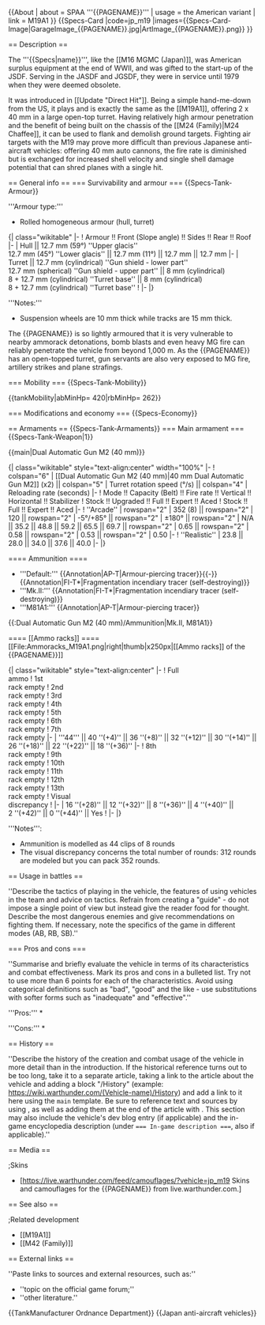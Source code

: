 {{About
| about = SPAA '''{{PAGENAME}}'''
| usage = the American variant
| link = M19A1
}}
{{Specs-Card
|code=jp_m19
|images={{Specs-Card-Image|GarageImage_{{PAGENAME}}.jpg|ArtImage_{{PAGENAME}}.png}}
}}

== Description ==
<!-- ''In the description, the first part should be about the history of the creation and combat usage of the vehicle, as well as its key features. In the second part, tell the reader about the ground vehicle in the game. Insert a screenshot of the vehicle, so that if the novice player does not remember the vehicle by name, he will immediately understand what kind of vehicle the article is talking about.'' The text within these arrows are not to be deleted -->
The '''{{Specs|name}}''', like the [[M16 MGMC (Japan)]], was American surplus equipment at the end of WWII, and was gifted to the start-up of the JSDF. Serving in the JASDF and JGSDF, they were in service until 1979 when they were deemed obsolete.

It was introduced in [[Update "Direct Hit"]]. Being a simple hand-me-down from the US, it plays and is exactly the same as the [[M19A1]], offering 2 x 40 mm in a large open-top turret. Having relatively high armour penetration and the benefit of being built on the chassis of the [[M24 (Family)|M24 Chaffee]], it can be used to flank and demolish ground targets. Fighting air targets with the M19 may prove more difficult than previous Japanese anti-aircraft vehicles: offering 40 mm auto cannons, the fire rate is diminished but is exchanged for increased shell velocity and single shell damage potential that can shred planes with a single hit.

== General info ==
=== Survivability and armour ===
{{Specs-Tank-Armour}}
<!-- ''Describe armour protection. Note the most well protected and key weak areas. Appreciate the layout of modules as well as the number and location of crew members. Is the level of armour protection sufficient, is the placement of modules helpful for survival in combat? If necessary use a visual template to indicate the most secure and weak zones of the armour.'' -->
'''Armour type:'''

* Rolled homogeneous armour (hull, turret)

{| class="wikitable"
|-
! Armour !! Front (Slope angle) !! Sides !! Rear !! Roof
|-
| Hull || 12.7 mm (59°) ''Upper glacis'' <br> 12.7 mm (45°) ''Lower glacis'' || 12.7 mm (11°) || 12.7 mm || 12.7 mm
|-
| Turret || 12.7 mm (cylindrical) ''Gun shield - lower part'' <br> 12.7 mm (spherical) ''Gun shield - upper part'' || 8 mm (cylindrical) <br> 8 + 12.7 mm (cylindrical) ''Turret base'' || 8 mm (cylindrical) <br> 8 + 12.7 mm (cylindrical) ''Turret base''
!
|-
|}

'''Notes:'''

* Suspension wheels are 10 mm thick while tracks are 15 mm thick.

The {{PAGENAME}} is so lightly armoured that it is very vulnerable to nearby ammorack detonations, bomb blasts and even heavy MG fire can reliably penetrate the vehicle from beyond 1,000 m.
As the {{PAGENAME}} has an open-topped turret, gun servants are also very exposed to MG fire, artillery strikes and plane strafings.

=== Mobility ===
{{Specs-Tank-Mobility}}
<!-- ''Write about the mobility of the ground vehicle. Estimate the specific power and manoeuvrability, as well as the maximum speed forwards and backwards.'' -->

{{tankMobility|abMinHp= 420|rbMinHp= 262}}

=== Modifications and economy ===
{{Specs-Economy}}

== Armaments ==
{{Specs-Tank-Armaments}}
=== Main armament ===
{{Specs-Tank-Weapon|1}}
<!-- ''Give the reader information about the characteristics of the main gun. Assess its effectiveness in a battle based on the reloading speed, ballistics and the power of shells. Do not forget about the flexibility of the fire, that is how quickly the cannon can be aimed at the target, open fire on it and aim at another enemy. Add a link to the main article on the gun: <code><nowiki>{{main|Name of the weapon}}</nowiki></code>. Describe in general terms the ammunition available for the main gun. Give advice on how to use them and how to fill the ammunition storage.'' -->
{{main|Dual Automatic Gun M2 (40 mm)}}

{| class="wikitable" style="text-align:center" width="100%"
|-
! colspan="6" | [[Dual Automatic Gun M2 (40 mm)|40 mm Dual Automatic Gun M2]] (x2) || colspan="5" | Turret rotation speed (°/s) || colspan="4" | Reloading rate (seconds)
|-
! Mode !! Capacity (Belt) !! Fire rate !! Vertical !! Horizontal !! Stabilizer
! Stock !! Upgraded !! Full !! Expert !! Aced
! Stock !! Full !! Expert !! Aced
|-
! ''Arcade''
| rowspan="2" | 352 (8) || rowspan="2" | 120 || rowspan="2" | -5°/+85° || rowspan="2" | ±180° || rowspan="2" | N/A || 35.2 || 48.8 || 59.2 || 65.5 || 69.7 || rowspan="2" | 0.65 || rowspan="2" | 0.58 || rowspan="2" | 0.53 || rowspan="2" | 0.50
|-
! ''Realistic''
| 23.8 || 28.0 || 34.0 || 37.6 || 40.0
|-
|}

==== Ammunition ====
* '''Default:''' {{Annotation|AP-T|Armour-piercing tracer}}{{-}}{{Annotation|FI-T*|Fragmentation incendiary tracer (self-destroying)}}
* '''Mk.II:''' {{Annotation|FI-T*|Fragmentation incendiary tracer (self-destroying)}}
* '''M81A1:''' {{Annotation|AP-T|Armour-piercing tracer}}

{{:Dual Automatic Gun M2 (40 mm)/Ammunition|Mk.II, M81A1}}

==== [[Ammo racks]] ====
[[File:Ammoracks_M19A1.png|right|thumb|x250px|[[Ammo racks]] of the {{PAGENAME}}]]
<!-- '''Last updated: 2.25.1.70''' -->
{| class="wikitable" style="text-align:center"
|-
! Full<br>ammo
! 1st<br>rack empty
! 2nd<br>rack empty
! 3rd<br>rack empty
! 4th<br>rack empty
! 5th<br>rack empty
! 6th<br>rack empty
! 7th<br>rack empty
|-
| '''44''' || 40&nbsp;''(+4)'' || 36&nbsp;''(+8)'' || 32&nbsp;''(+12)'' || 30&nbsp;''(+14)'' || 26&nbsp;''(+18)'' || 22&nbsp;''(+22)'' || 18&nbsp;''(+36)''
|-
! 8th<br>rack empty
! 9th<br>rack empty
! 10th<br>rack empty
! 11th<br>rack empty
! 12th<br>rack empty
! 13th<br>rack empty
! Visual<br>discrepancy
!
|-
| 16&nbsp;''(+28)'' || 12&nbsp;''(+32)'' || 8&nbsp;''(+36)'' || 4&nbsp;''(+40)'' || 2&nbsp;''(+42)'' || 0&nbsp;''(+44)'' || Yes
!
|-
|}

'''Notes''':

* Ammunition is modelled as 44 clips of 8 rounds
* The visual discrepancy concerns the total number of rounds: 312 rounds are modeled but you can pack 352 rounds.

== Usage in battles ==
<!-- ''Describe the tactics of playing in the vehicle, the features of using vehicles in the team and advice on tactics. Refrain from creating a "guide" - do not impose a single point of view but instead give the reader food for thought. Describe the most dangerous enemies and give recommendations on fighting them. If necessary, note the specifics of the game in different modes (AB, RB, SB).'' -->
''Describe the tactics of playing in the vehicle, the features of using vehicles in the team and advice on tactics. Refrain from creating a "guide" - do not impose a single point of view but instead give the reader food for thought. Describe the most dangerous enemies and give recommendations on fighting them. If necessary, note the specifics of the game in different modes (AB, RB, SB).''

=== Pros and cons ===
<!-- ''Summarise and briefly evaluate the vehicle in terms of its characteristics and combat effectiveness. Mark its pros and cons in a bulleted list. Try not to use more than 6 points for each of the characteristics. Avoid using categorical definitions such as "bad", "good" and the like - use substitutions with softer forms such as "inadequate" and "effective".'' -->
''Summarise and briefly evaluate the vehicle in terms of its characteristics and combat effectiveness. Mark its pros and cons in a bulleted list. Try not to use more than 6 points for each of the characteristics. Avoid using categorical definitions such as "bad", "good" and the like - use substitutions with softer forms such as "inadequate" and "effective".''

'''Pros:'''
*

'''Cons:'''
*

== History ==
<!-- ''Describe the history of the creation and combat usage of the vehicle in more detail than in the introduction. If the historical reference turns out to be too long, take it to a separate article, taking a link to the article about the vehicle and adding a block "/History" (example: <nowiki>https://wiki.warthunder.com/(Vehicle-name)/History</nowiki>) and add a link to it here using the <code>main</code> template. Be sure to reference text and sources by using <code><nowiki><ref></ref></nowiki></code>, as well as adding them at the end of the article with <code><nowiki><references /></nowiki></code>. This section may also include the vehicle's dev blog entry (if applicable) and the in-game encyclopedia description (under <code><nowiki>=== In-game description ===</nowiki></code>, also if applicable).'' -->
''Describe the history of the creation and combat usage of the vehicle in more detail than in the introduction. If the historical reference turns out to be too long, take it to a separate article, taking a link to the article about the vehicle and adding a block "/History" (example: <nowiki>https://wiki.warthunder.com/(Vehicle-name)/History</nowiki>) and add a link to it here using the <code>main</code> template. Be sure to reference text and sources by using <code><nowiki><ref></ref></nowiki></code>, as well as adding them at the end of the article with <code><nowiki><references /></nowiki></code>. This section may also include the vehicle's dev blog entry (if applicable) and the in-game encyclopedia description (under <code><nowiki>=== In-game description ===</nowiki></code>, also if applicable).''

== Media ==
<!-- ''Excellent additions to the article would be video guides, screenshots from the game, and photos.'' -->

;Skins
* [https://live.warthunder.com/feed/camouflages/?vehicle=jp_m19 Skins and camouflages for the {{PAGENAME}} from live.warthunder.com.]

== See also ==
<!-- ''Links to the articles on the War Thunder Wiki that you think will be useful for the reader, for example:''
* ''reference to the series of the vehicles;''
* ''links to approximate analogues of other nations and research trees.'' -->

;Related development
* [[M19A1]]
* [[M42 (Family)]]

== External links ==
<!-- ''Paste links to sources and external resources, such as:''
* ''topic on the official game forum;''
* ''other literature.'' -->
''Paste links to sources and external resources, such as:''
* ''topic on the official game forum;''
* ''other literature.''

{{TankManufacturer Ordnance Department}}
{{Japan anti-aircraft vehicles}}